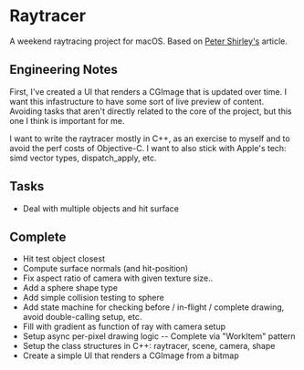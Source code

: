 
# Raytracer

A weekend raytracing project for macOS. Based on [Peter Shirley's](https://raytracing.github.io/books/RayTracingInOneWeekend.html) article.

## Engineering Notes

First, I've created a UI that renders a CGImage that is updated over time. I want this infastructure
to have some sort of live preview of content. Avoiding tasks that aren't directly related to the core
of the project, but this one I think is important for me.

I want to write the raytracer mostly in C++, as an exercise to myself and to avoid the perf costs of Objective-C.
I want to also stick with Apple's tech: simd vector types, dispatch_apply, etc.

## Tasks

- Deal with multiple objects and hit surface

## Complete

- Hit test object closest
- Compute surface normals (and hit-position)
- Fix aspect ratio of camera with given texture size..
- Add a sphere shape type
- Add simple collision testing to sphere
- Add state machine for checking before / in-flight / complete drawing, avoid double-calling setup, etc.
- Fill with gradient as function of ray with camera setup
- Setup async per-pixel drawing logic
-- Complete via "WorkItem" pattern
- Setup the class structures in C++: raytracer, scene, camera, shape
- Create a simple UI that renders a CGImage from a bitmap
